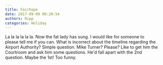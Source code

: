 ```yaml
---
title: Fairhope
date: 2017-09-09 00:20:54
authors: Ripp
categories: Holiday
---
```


 La la la la la la. Now the fat lady has sung. I would like for someone to please tell me if you can. What is incorrect about the timeline regarding the Airport Authority?  Simple question.  Mike Turner? Please?  Like to get him the Courtroom and ask him some questions. He'd fall apart with the 2nd question. Maybe the 1st!  Too funny.